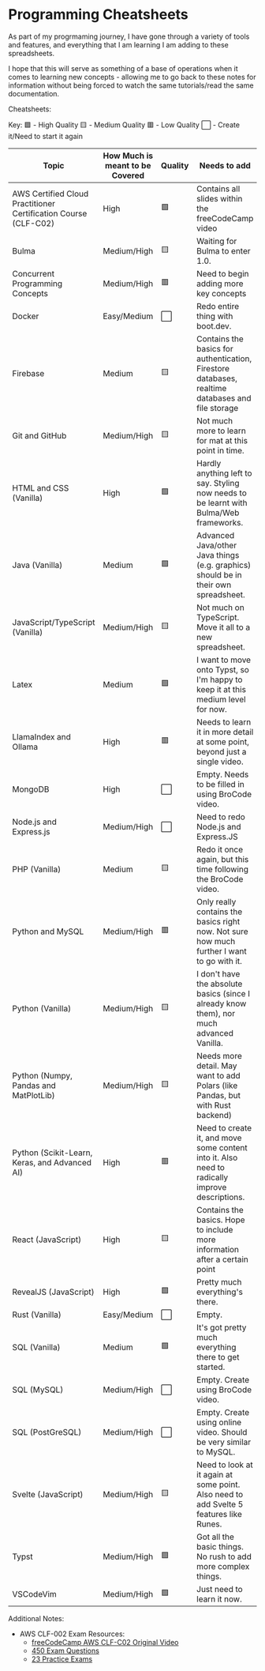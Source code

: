 # Programming Cheatsheets

As part of my progrmaming journey, I have gone through a variety of tools and features, and everything that I am learning I am adding to these spreadsheets.

I hope that this will serve as something of a base of operations when it comes to learning new concepts - allowing me to go back to these notes for information without being forced to watch the same tutorials/read the same documentation.

Cheatsheets:

Key:
🟩 - High Quality
🟨 - Medium Quality
🟥 - Low Quality
⬜ - Create it/Need to start it again

| Topic                                                           | How Much is meant to be Covered | Quality | Needs to add                                                                                     |
| --------------------------------------------------------------- | ------------------------------- | ------- | ------------------------------------------------------------------------------------------------ |
| AWS Certified Cloud Practitioner Certification Course (CLF-C02) | High                            | 🟩       | Contains all slides within the freeCodeCamp video                                                |
| Bulma                                                           | Medium/High                     | 🟨       | Waiting for Bulma to enter 1.0.                                                                  |
| Concurrent Programming Concepts                                 | Medium/High                     | 🟥       | Need to begin adding more key concepts                                                           |
| Docker                                                          | Easy/Medium                     | ⬜       | Redo entire thing with boot.dev.                                                                 |
| Firebase                                                        | Medium                          | 🟨       | Contains the basics for authentication, Firestore databases, realtime databases and file storage |
| Git and GitHub                                                  | Medium/High                     | 🟨       | Not much more to learn for mat at this point in time.                                            |
| HTML and CSS (Vanilla)                                          | High                            | 🟩       | Hardly anything left to say. Styling now needs to be learnt with Bulma/Web frameworks.           |
| Java (Vanilla)                                                  | Medium                          | 🟩       | Advanced Java/other Java things (e.g. graphics) should be in their own spreadsheet.              |
| JavaScript/TypeScript (Vanilla)                                 | Medium/High                     | 🟨       | Not much on TypeScript. Move it all to a new spreadsheet.                                        |
| Latex                                                           | Medium                          | 🟩       | I want to move onto Typst, so I'm happy to keep it at this medium level for now.                 |
| LlamaIndex and Ollama                                           | High                            | 🟥       | Needs to learn it in more detail at some point, beyond just a single video.                      |
| MongoDB                                                         | High                            | ⬜       | Empty. Needs to be filled in using BroCode video.                                                |
| Node.js and Express.js                                          | Medium/High                     | ⬜       | Need to redo Node.js and Express.JS                                                              |
| PHP (Vanilla)                                                   | Medium                          | 🟨       | Redo it once again, but this time following the BroCode video.                                   |
| Python and MySQL                                                | Medium/High                     | 🟥       | Only really contains the basics right now. Not sure how much further I want to go with it.       |
| Python (Vanilla)                                                | Medium/High                     | 🟨       | I don't have the absolute basics (since I already know them), nor much advanced Vanilla.         |
| Python (Numpy, Pandas and MatPlotLib)                           | Medium/High                     | 🟨       | Needs more detail. May want to add Polars (like Pandas, but with Rust backend)                   |
| Python (Scikit-Learn, Keras, and Advanced AI)                   | High                            | 🟥       | Need to create it, and move some content into it. Also need to radically improve descriptions.   |
| React (JavaScript)                                              | High                            | 🟨       | Contains the basics. Hope to include more information after a certain point                      |
| RevealJS (JavaScript)                                           | High                            | 🟩       | Pretty much everything's there.                                                                  |
| Rust (Vanilla)                                                  | Easy/Medium                     | ⬜       | Empty.                                                                                           |
| SQL (Vanilla)                                                   | Medium                          | 🟩       | It's got pretty much everything there to get started.                                            |
| SQL (MySQL)                                                     | Medium/High                     | ⬜       | Empty. Create using BroCode video.                                                               |
| SQL (PostGreSQL)                                                | Medium/High                     | ⬜       | Empty. Create using online video. Should be very similar to MySQL.                               |
| Svelte (JavaScript)                                             | Medium/High                     | 🟨       | Need to look at it again at some point. Also need to add Svelte 5 features like Runes.           |
| Typst                                                           | Medium/High                     | 🟩       | Got all the basic things. No rush to add more complex things.                                    |
| VSCodeVim                                                       | Medium/High                     | 🟩       | Just need to learn it now.                                                                       |

Additional Notes:

- AWS CLF-002 Exam Resources:
  - [freeCodeCamp AWS CLF-C02 Original Video](https://www.youtube.com/watch?v=NhDYbskXRgc)
  - [450 Exam Questions](https://www.dropbox.com/scl/fi/yrytqhz6bwu77bayip4ur/AWS-Cloud-Practitioner-Practice-Questions.docx?rlkey=ydwabhzq5cthv6e1xk372os8q&e=1&dl=0)
  - [23 Practice Exams](https://github.com/kananinirav/AWS-Certified-Cloud-Practitioner-Notes/blob/master/practice-exam/exams.md)
